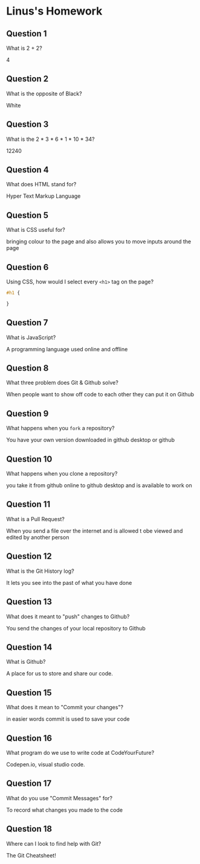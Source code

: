 # Linus's Homework

## Question 1

What is 2 + 2?


4

## Question 2

What is the opposite of Black?

White

## Question 3

What is the  2 * 3 * 6 * 1 * 10 * 34?

12240

## Question 4 

What does HTML stand for?

Hyper Text Markup Language

## Question 5

What is CSS useful for?

bringing colour to the page and also allows you to move inputs around the page

## Question 6

Using CSS, how would I select every `<h1>` tag on the page?

```css
#h1 {

}
```

## Question 7

What is JavaScript?

A programming language used online and offline

## Question 8

What three problem does Git & Github solve?

When people want to show off code to each other they can put it on Github

## Question 9

What happens when you `fork` a repository?

You have your own version downloaded in github desktop or github

## Question 10 

What happens when you clone a repository?

you take it from github online to github desktop and is available to work on

## Question 11

What is a Pull Request?

When you send a file over the internet and is allowed t obe viewed and edited by another person

## Question 12

What is the Git History log?

It lets you see into the past of what you have done

## Question 13

What does it meant to "push" changes to Github?

You send the changes of your local repository to Github

## Question 14

What is Github?

A place for us to store and share our code.

## Question 15

What does it mean to "Commit your changes"?

in easier words commit is used to save your code

## Question 16

What program do we use to write code at CodeYourFuture?

Codepen.io, visual studio code.

## Question 17

What do you use "Commit Messages" for?

To record what changes you made to the code

## Question 18

Where can I look to find help with Git?

The Git Cheatsheet!

